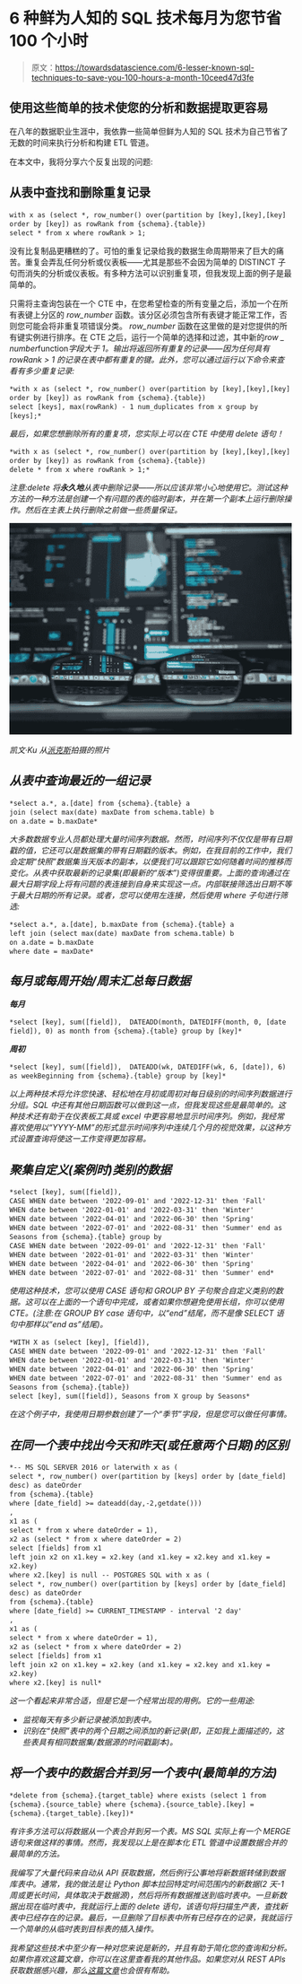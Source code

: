 # 6 种鲜为人知的 SQL 技术每月为您节省 100 个小时

> 原文：<https://towardsdatascience.com/6-lesser-known-sql-techniques-to-save-you-100-hours-a-month-10ceed47d3fe>

## 使用这些简单的技术使您的分析和数据提取更容易

在八年的数据职业生涯中，我依靠一些简单但鲜为人知的 SQL 技术为自己节省了无数的时间来执行分析和构建 ETL 管道。

在本文中，我将分享六个反复出现的问题:

## 从表中查找和删除重复记录

```
with x as (select *, row_number() over(partition by [key],[key],[key] order by [key]) as rowRank from {schema}.{table})
select * from x where rowRank > 1;
```

没有比复制品更糟糕的了。可怕的重复记录给我的数据生命周期带来了巨大的痛苦。重复会弄乱任何分析或仪表板——尤其是那些不会因为简单的 DISTINCT 子句而消失的分析或仪表板。有多种方法可以识别重复项，但我发现上面的例子是最简单的。

只需将主查询包装在一个 CTE 中，在您希望检查的所有变量之后，添加一个在所有表键上分区的 *row_number* 函数。该分区必须包含所有表键才能正常工作，否则您可能会将非重复项错误分类。 *row_number* 函数在这里做的是对您提供的所有键实例进行排序。在 CTE 之后，运行一个简单的选择和过滤，其中新的*row _ number*function*字段大于 1。输出将返回所有重复的记录——因为任何具有 *rowRank > 1* 的记录在表中都有重复的键。此外，您可以通过运行以下命令来查看有多少重复记录:*

```
*with x as (select *, row_number() over(partition by [key],[key],[key] order by [key]) as rowRank from {schema}.{table})
select [keys], max(rowRank) - 1 num_duplicates from x group by [keys];*
```

*最后，如果您想删除所有的重复项，您实际上可以在 CTE 中使用 delete 语句！*

```
*with x as (select *, row_number() over(partition by [key],[key],[key] order by [key]) as rowRank from {schema}.{table})
delete * from x where rowRank > 1;*
```

*注意:delete 将**永久地**从表中删除记录——所以应该非常小心地使用它。测试这种方法的一种方法是创建一个有问题的表的临时副本，并在第一个副本上运行删除操作。然后在主表上执行删除之前做一些质量保证。*

*![](img/d8e5ddfb3033f3f571da99e7c601ff6a.png)*

*凯文·Ku 从[派克斯](https://www.pexels.com/photo/data-codes-through-eyeglasses-577585/?utm_content=attributionCopyText&utm_medium=referral&utm_source=pexels)拍摄的照片*

## *从表中查询最近的一组记录*

```
*select a.*, a.[date] from {schema}.{table} a 
join (select max(date) maxDate from schema.table) b 
on a.date = b.maxDate*
```

*大多数数据专业人员都处理大量时间序列数据。然而，时间序列不仅仅是带有日期戳的值，它还可以是数据集的带有日期戳的版本。例如，在我目前的工作中，我们会定期“快照”数据集当天版本的副本，以便我们可以跟踪它如何随着时间的推移而变化。从表中获取最新的记录集(即最新的“版本”)变得很重要。上面的查询通过在最大日期字段上将有问题的表连接到自身来实现这一点。内部联接筛选出日期不等于最大日期的所有记录。或者，您可以使用左连接，然后使用 where 子句进行筛选:*

```
*select a.*, a.[date], b.maxDate from {schema}.{table} a 
left join (select max(date) maxDate from schema.table) b 
on a.date = b.maxDate
where date = maxDate*
```

## *每月或每周开始/周末汇总每日数据*

***每月***

```
*select [key], sum([field]),  DATEADD(month, DATEDIFF(month, 0, [date field]), 0) as month from {schema}.{table} group by [key]*
```

***周初***

```
*select [key], sum([field]),  DATEADD(wk, DATEDIFF(wk, 6, [date]), 6) as weekBeginning from {schema}.{table} group by [key]*
```

*以上两种技术将允许您快速、轻松地在月初或周初对每日级别的时间序列数据进行分组。SQL 中还有其他日期函数可以做到这一点，但我发现这些是最简单的。这种技术还有助于在仪表板工具或 excel 中更容易地显示时间序列。例如，我经常喜欢使用以“YYYY-MM”的形式显示时间序列中连续几个月的视觉效果，以这种方式设置查询将使这一工作变得更加容易。*

## *聚集自定义(案例时)类别的数据*

```
*select [key], sum([field]), 
CASE WHEN date between '2022-09-01' and '2022-12-31' then 'Fall'
WHEN date between '2022-01-01' and '2022-03-31' then 'Winter'
WHEN date between '2022-04-01' and '2022-06-30' then 'Spring'
WHEN date between '2022-07-01' and '2022-08-31' then 'Summer' end as Seasons from {schema}.{table} group by 
CASE WHEN date between '2022-09-01' and '2022-12-31' then 'Fall'
WHEN date between '2022-01-01' and '2022-03-31' then 'Winter'
WHEN date between '2022-04-01' and '2022-06-30' then 'Spring'
WHEN date between '2022-07-01' and '2022-08-31' then 'Summer' end*
```

*使用这种技术，您可以使用 CASE 语句和 GROUP BY 子句聚合自定义类别的数据。这可以在上面的一个语句中完成，或者如果你想避免使用长组，你可以使用 CTE。(注意:在 GROUP BY case 语句中，以“end”结尾，而不是像 SELECT 语句中那样以“end as”结尾)。*

```
*WITH X as (select [key], [field]), 
CASE WHEN date between '2022-09-01' and '2022-12-31' then 'Fall'
WHEN date between '2022-01-01' and '2022-03-31' then 'Winter'
WHEN date between '2022-04-01' and '2022-06-30' then 'Spring'
WHEN date between '2022-07-01' and '2022-08-31' then 'Summer' end as Seasons from {schema}.{table})
select [key], sum([field]), Seasons from X group by Seasons* 
```

*在这个例子中，我使用日期参数创建了一个“季节”字段，但是您可以做任何事情。*

## *在同一个表中找出今天和昨天(或任意两个日期)的区别*

```
*-- MS SQL SERVER 2016 or laterwith x as (
select *, row_number() over(partition by [keys] order by [date_field] desc) as dateOrder
from {schema}.{table}
where [date_field] >= dateadd(day,-2,getdate()))
,
x1 as (
select * from x where dateOrder = 1),
x2 as (select * from x where dateOrder = 2)
select [fields] from x1 
left join x2 on x1.key = x2.key (and x1.key = x2.key and x1.key = x2.key)
where x2.[key] is null -- POSTGRES SQL with x as (
select *, row_number() over(partition by [keys] order by [date_field] desc) as dateOrder
from {schema}.{table}
where [date_field] >= CURRENT_TIMESTAMP - interval '2 day'
,
x1 as (
select * from x where dateOrder = 1),
x2 as (select * from x where dateOrder = 2)
select [fields] from x1 
left join x2 on x1.key = x2.key (and x1.key = x2.key and x1.key = x2.key)
where x2.[key] is null*
```

*这一个看起来非常合适，但是它是一个经常出现的用例。它的一些用途:*

*   *监视每天有多少新记录被添加到表中。*
*   *识别在“快照”表中的两个日期之间添加的新记录(即，正如我上面描述的，这些表具有相同数据集/数据源的时间戳副本)。*

## *将一个表中的数据合并到另一个表中(最简单的方法)*

```
*delete from {schema}.{target_table} where exists (select 1 from {schema}.{source_table} where {schema}.{source_table}.[key] = {schema}.{target_table}.[key])*
```

*有许多方法可以将数据从一个表合并到另一个表。MS SQL 实际上有一个 MERGE 语句来做这样的事情。然而，我发现以上是在脚本化 ETL 管道中设置数据合并的最简单的方法。*

*我编写了大量代码来自动从 API 获取数据，然后例行公事地将新数据转储到数据库表中。通常，我的做法是让 Python 脚本拉回特定时间范围内的新数据(2 天-1 周或更长时间，具体取决于数据源)，然后将所有数据推送到临时表中。一旦新数据出现在临时表中，我就运行上面的 delete 语句，该语句将扫描生产表，查找新表中已经存在的记录。最后，一旦删除了目标表中所有已经存在的记录，我就运行一个简单的从临时表到目标表的插入操作。*

*我希望这些技术中至少有一种对您来说是新的，并且有助于简化您的查询和分析。如果你喜欢这篇文章，你可以在这里查看我的其他作品。如果您对从 REST APIs 获取数据感兴趣，那么[这篇文章](/how-to-pull-data-from-an-api-using-python-requests-edcc8d6441b1)也会很有帮助。*